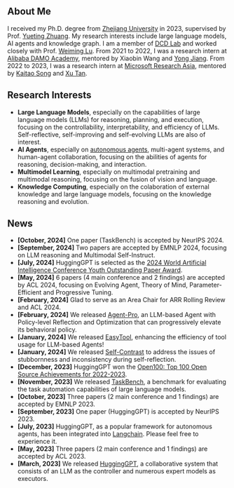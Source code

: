 ## About Me


I received my Ph.D. degree from [Zhejiang University](https://www.zju.edu.cn/english/) in 2023, supervised by Prof. [Yueting Zhuang](https://person.zju.edu.cn/yzhuang). My research interests include large language models, AI agents and knowledge graph. I am a member of [DCD Lab](#) and worked closely with Prof. [Weiming Lu](https://scholar.google.com/citations?user=H42slBQAAAAJ&hl=en).
From 2021 to 2022, I was a research intern at [Alibaba DAMO Academy](https://damo.alibaba.com/), mentored by Xiaobin Wang and [Yong Jiang](https://jiangyong.site/). 
From 2022 to 2023, I was a research intern at [Microsoft Research Asia](https://www.msra.cn), mentored by [Kaitao Song](https://scholar.google.com/citations?user=LLk9dR8AAAAJ) and [Xu Tan](https://tan-xu.github.io/).

<!-- and Prof. [Jian Shao](https://person.zju.edu.cn/jshao) -->

<!-- [![](https://img.shields.io/badge/dynamic/json?label=CITATIONS&query=citationCount&url=https://api.semanticscholar.org/graph/v1/author/1471660296?fields=citationCount)](https://www.semanticscholar.org/author/Yongliang-Shen/1471660296)
[![](https://img.shields.io/badge/dynamic/json?label=PUBLICATIONS&query=paperCount&url=https://api.semanticscholar.org/graph/v1/author/1471660296?fields=paperCount)](https://www.semanticscholar.org/author/Yongliang-Shen/1471660296) -->

## Research Interests

- **Large Language Models**, especially on the capabilities of large language models (LLMs) for reasoning, planning, and execution, focusing on the controllability, interpretability, and efficiency of LLMs. Self-reflective, self-improving and self-evolving LLMs are also of interest.
- **AI Agents**, especially on [autonomous agents]((https://lilianweng.github.io/posts/2023-06-23-agent/)), multi-agent systems, and human-agent collaboration, focusing on the abilities of agents for reasoning, decision-making, and interaction.
- **Multimodel Learning**, especially on multimodal pretraining and multimodal reasoning, focusing on the fusion of vision and language.
- **Knowledge Computing**, especially on the colaboration of external knowledge and large language models, focusing on the knowledge reasoning and evolution.

## News

- **[October, 2024]** One paper (TaskBench) is accepted by NeurIPS 2024.
- **[September, 2024]** Two papers are accepted by EMNLP 2024, focusing on LLM reasoning and Multimodal Self-Instruct.
- **[July, 2024]** HuggingGPT is selected as the [2024 World Artificial Intelligence Conference Youth Outstanding Paper Award](https://sheitc.sh.gov.cn/zxxx/20240618/23f50b2ba3d0422daf775915f43dfa61.html).
- **[May, 2024]** 6 papers (4 main conference and 2 findings) are accepted by ACL 2024, focusing on Evolving Agent, Theory of Mind, Parameter-Efficient and Progressive Tuning.
- **[February, 2024]** Glad to serve as an Area Chair for ARR Rolling Review and ACL 2024.
- **[February, 2024]** We released [Agent-Pro](https://arxiv.org/abs/2402.17574), an LLM-based Agent with Policy-level Reflection and Optimization that can progressively elevate its behavioral policy.
- **[January, 2024]** We released [EasyTool](https://arxiv.org/abs/2401.06201), enhancing the efficiency of tool usage for LLM-based Agents!
- **[January, 2024]** We released [Self-Contrast](https://arxiv.org/abs/2401.02009) to address the issues of stubbornness and inconsistency during self-reflection.
- **[December, 2023]** HuggingGPT won the [Open100: Top 100 Open Source Achievements for 2022-2023](https://www.benchcouncil.org/evaluation/opencs/annual.html).
- **[November, 2023]** We released [TaskBench](https://github.com/microsoft/JARVIS/tree/main/taskbench), a benchmark for evaluating the task automation capabilities of large language models.
- **[October, 2023]** Three papers (2 main conference and 1 findings) are accepted by EMNLP 2023.
- **[September, 2023]** One paper (HuggingGPT) is accepted by NeurIPS 2023.
- **[July, 2023]** HuggingGPT, as a popular framework for autonomous agents, has been integrated into [Langchain](https://github.com/langchain-ai/langchain/tree/da395f3182da57fa2a2f26d656b71f99f4a04481/libs/experimental/langchain_experimental/autonomous_agents/hugginggpt). Please feel free to experience it.
- **[May, 2023]** Three papers (2 main conference and 1 findings) are accepted by ACL 2023.
- **[March, 2023]** We released [HuggingGPT](https://github.com/microsoft/JARVIS), a collaborative system that consists of an LLM as the controller and numerous expert models as executors.